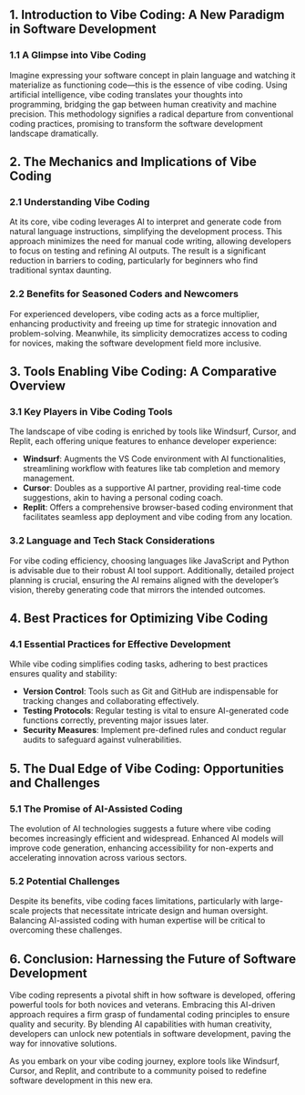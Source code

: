 ## 1. Introduction to Vibe Coding: A New Paradigm in Software Development

### 1.1 A Glimpse into Vibe Coding

Imagine expressing your software concept in plain language and watching it materialize as functioning code—this is the essence of vibe coding. Using artificial intelligence, vibe coding translates your thoughts into programming, bridging the gap between human creativity and machine precision. This methodology signifies a radical departure from conventional coding practices, promising to transform the software development landscape dramatically.

## 2. The Mechanics and Implications of Vibe Coding

### 2.1 Understanding Vibe Coding

At its core, vibe coding leverages AI to interpret and generate code from natural language instructions, simplifying the development process. This approach minimizes the need for manual code writing, allowing developers to focus on testing and refining AI outputs. The result is a significant reduction in barriers to coding, particularly for beginners who find traditional syntax daunting.

### 2.2 Benefits for Seasoned Coders and Newcomers

For experienced developers, vibe coding acts as a force multiplier, enhancing productivity and freeing up time for strategic innovation and problem-solving. Meanwhile, its simplicity democratizes access to coding for novices, making the software development field more inclusive.

## 3. Tools Enabling Vibe Coding: A Comparative Overview

### 3.1 Key Players in Vibe Coding Tools

The landscape of vibe coding is enriched by tools like Windsurf, Cursor, and Replit, each offering unique features to enhance developer experience:

- **Windsurf**: Augments the VS Code environment with AI functionalities, streamlining workflow with features like tab completion and memory management.
- **Cursor**: Doubles as a supportive AI partner, providing real-time code suggestions, akin to having a personal coding coach.
- **Replit**: Offers a comprehensive browser-based coding environment that facilitates seamless app deployment and vibe coding from any location.

### 3.2 Language and Tech Stack Considerations

For vibe coding efficiency, choosing languages like JavaScript and Python is advisable due to their robust AI tool support. Additionally, detailed project planning is crucial, ensuring the AI remains aligned with the developer’s vision, thereby generating code that mirrors the intended outcomes.

## 4. Best Practices for Optimizing Vibe Coding

### 4.1 Essential Practices for Effective Development

While vibe coding simplifies coding tasks, adhering to best practices ensures quality and stability:

- **Version Control**: Tools such as Git and GitHub are indispensable for tracking changes and collaborating effectively.
- **Testing Protocols**: Regular testing is vital to ensure AI-generated code functions correctly, preventing major issues later.
- **Security Measures**: Implement pre-defined rules and conduct regular audits to safeguard against vulnerabilities.

## 5. The Dual Edge of Vibe Coding: Opportunities and Challenges

### 5.1 The Promise of AI-Assisted Coding

The evolution of AI technologies suggests a future where vibe coding becomes increasingly efficient and widespread. Enhanced AI models will improve code generation, enhancing accessibility for non-experts and accelerating innovation across various sectors.

### 5.2 Potential Challenges

Despite its benefits, vibe coding faces limitations, particularly with large-scale projects that necessitate intricate design and human oversight. Balancing AI-assisted coding with human expertise will be critical to overcoming these challenges.

## 6. Conclusion: Harnessing the Future of Software Development

Vibe coding represents a pivotal shift in how software is developed, offering powerful tools for both novices and veterans. Embracing this AI-driven approach requires a firm grasp of fundamental coding principles to ensure quality and security. By blending AI capabilities with human creativity, developers can unlock new potentials in software development, paving the way for innovative solutions.

As you embark on your vibe coding journey, explore tools like Windsurf, Cursor, and Replit, and contribute to a community poised to redefine software development in this new era.
